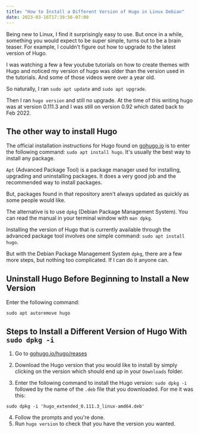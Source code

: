 ```yaml
---
title: "How to Install a Different Version of Hugo in Linux Debian"
date: 2023-03-16T17:39:56-07:00
---
```


Being new to Linux, I find it surprisingly easy to use. But once in a while, something you would expect to be super simple, turns out to be a brain teaser. For example, I couldn't figure out how to upgrade to the latest version of Hugo. 

I was watching a few a few youtube tutorials on how to create themes with Hugo and noticed my version of hugo was older than the version used in the tutorials. And some of those videos were over a year old.

So naturally, I ran `sudo apt update` and `sudo apt upgrade`.

Then I ran `hugo version` and still no upgrade. At the time of this writing hugo was at version 0.111.3 and I was still on version 0.92 which dated back to Feb 2022.

## The other way to install Hugo

The official installation instructions for Hugo found on [gohugo.io](https://gohugo.io) is to enter the following command: `sudo apt install hugo`. It's usually the best way to install any package. 

`Apt` (Advanced Package Tool) is a package manager used for installing, upgrading and uninstalling packages. It does a very good job and the recommended way to install packages.

But, packages found in that repository aren't always updated as quickly as some people would like.

The alternative is to use `dpkg` (Debian Package Management System). You can read the manual in your terminal window with `man dpkg`.

Installing the version of Hugo that is currently available through the advanced package tool involves one simple command: `sudo apt install hugo`.

But with the Debian Package Management System `dpkg`, there are a few more steps, but nothing too complicated. If I can do it anyone can.

## Uninstall Hugo Before Beginning to Install a New Version

Enter the following command:

`sudo apt autoremove hugo`

## Steps to Install a Different Version of Hugo With `sudo dpkg -i` 

1. Go to [gohugo.io/hugo/reases](https://github.com/gohugoio/hugo/releases)

2. Download the Hugo version that you would like to install by simply clicking on the version which should end up in your `Downloads` folder.
3. Enter the following command to install the Hugo version: `sudo dpkg -i`  followed by the name of the `.deb` file that you downloaded. For me it was this: 

`sudo dpkg -i 'hugo_extended_0.111.3_linux-amd64.deb'`

4. Follow the prompts and you're done.
5. Run `hugo version` to check that you have the version you wanted.